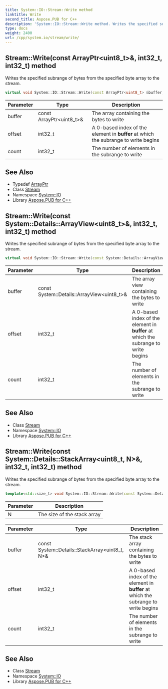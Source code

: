 ```yaml
---
title: System::IO::Stream::Write method
linktitle: Write
second_title: Aspose.PUB for C++
description: 'System::IO::Stream::Write method. Writes the specified subrange of bytes from the specified byte array to the stream in C++.'
type: docs
weight: 2400
url: /cpp/system.io/stream/write/
---
```

## Stream::Write(const ArrayPtr\<uint8_t\>\&, int32_t, int32_t) method


Writes the specified subrange of bytes from the specified byte array to the stream.

```cpp
virtual void System::IO::Stream::Write(const ArrayPtr<uint8_t> &buffer, int32_t offset, int32_t count)=0
```


| Parameter | Type | Description |
| --- | --- | --- |
| buffer | const ArrayPtr\<uint8_t\>\& | The array containing the bytes to write |
| offset | int32_t | A 0-based index of the element in **buffer** at which the subrange to write begins |
| count | int32_t | The number of elements in the subrange to write |

## See Also

* Typedef [ArrayPtr](../../../system/arrayptr/)
* Class [Stream](../)
* Namespace [System::IO](../../)
* Library [Aspose.PUB for C++](../../../)
## Stream::Write(const System::Details::ArrayView\<uint8_t\>\&, int32_t, int32_t) method


Writes the specified subrange of bytes from the specified byte array to the stream.

```cpp
virtual void System::IO::Stream::Write(const System::Details::ArrayView<uint8_t> &buffer, int32_t offset, int32_t count)
```


| Parameter | Type | Description |
| --- | --- | --- |
| buffer | const System::Details::ArrayView\<uint8_t\>\& | The array view containing the bytes to write |
| offset | int32_t | A 0-based index of the element in **buffer** at which the subrange to write begins |
| count | int32_t | The number of elements in the subrange to write |

## See Also

* Class [Stream](../)
* Namespace [System::IO](../../)
* Library [Aspose.PUB for C++](../../../)
## Stream::Write(const System::Details::StackArray\<uint8_t, N\>\&, int32_t, int32_t) method


Writes the specified subrange of bytes from the specified byte array to the stream.

```cpp
template<std::size_t> void System::IO::Stream::Write(const System::Details::StackArray<uint8_t, N> &buffer, int32_t offset, int32_t count)
```


| Parameter | Description |
| --- | --- |
| N | The size of the stack array |

| Parameter | Type | Description |
| --- | --- | --- |
| buffer | const System::Details::StackArray\<uint8_t, N\>\& | The stack array containing the bytes to write |
| offset | int32_t | A 0-based index of the element in **buffer** at which the subrange to write begins |
| count | int32_t | The number of elements in the subrange to write |

## See Also

* Class [Stream](../)
* Namespace [System::IO](../../)
* Library [Aspose.PUB for C++](../../../)
